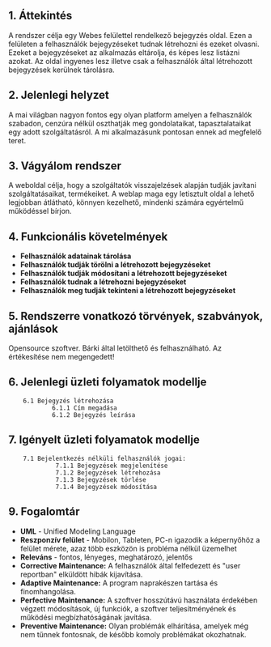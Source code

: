 ## 1. Áttekintés

A rendszer célja egy Webes felülettel rendelkező bejegyzés oldal. Ezen a felületen a felhasználók bejegyzéseket tudnak létrehozni és ezeket olvasni. 
Ezeket a bejegyzéseket az alkalmazás eltárolja, és képes lesz listázni azokat. 
Az oldal ingyenes lesz illetve csak a felhasználók által létrehozott bejegyzések kerülnek tárolásra.

## 2. Jelenlegi helyzet

A mai világban nagyon fontos egy olyan platform amelyen a felhasználók szabadon, cenzúra nélkül oszthatják meg gondolataikat, tapasztalataikat egy adott szolgáltatásról. A mi alkalmazásunk pontosan ennek ad megfelelő teret.

## 3. Vágyálom rendszer 

A weboldal célja, hogy a szolgáltatók visszajelzések alapján tudják javítani szolgáltatásaikat, termékeiket.
A weblap maga egy letisztult oldal a lehető legjobban átlátható, könnyen kezelhető, mindenki számára egyértelmű működéssel bírjon.


## 4. Funkcionális követelmények

  - **Felhasználók adatainak tárolása**
  - **Felhasználók tudják törölni a létrehozott bejegyzéseket**
  - **Felhasználók tudják módosítani a létrehozott bejegyzéseket**
  - **Felhasználók tudnak a létrehozni bejegyzéseket**
  - **Felhasználók meg tudják tekinteni a létrehozott bejegyzéseket**

## 5. Rendszerre vonatkozó törvények, szabványok, ajánlások

Opensource szoftver. Bárki által letölthető és felhasználható. Az értékesítése nem megengedett!  

## 6. Jelenlegi üzleti folyamatok modellje

        6.1 Bejegyzés létrehozása
                6.1.1 Cím megadása      
                6.1.2 Bejegyzés leírása

## 7. Igényelt üzleti folyamatok modellje

        7.1 Bejelentkezés nélküli felhasználók jogai:
                 7.1.1 Bejegyzések megjelenítése
                 7.1.2 Bejegyzések létrehozása        
                 7.1.3 Bejegyzések törlése
                 7.1.4 Bejegyzések módosítása


## 9. Fogalomtár

- **UML** - Unified Modeling Language
- **Reszponzív felület** - Mobilon, Tableten, PC-n igazodik a
képernyőhöz a felület mérete, azaz több eszközön is probléma nélkül
üzemelhet
- **Releváns** - fontos, lényeges, meghatározó, jelentős
- **Corrective Maintenance:** A felhasználók által felfedezett és "user reportban"
elküldött hibák kijavítása.
- **Adaptive Maintenance:** A program naprakészen tartása és finomhangolása.
- **Perfective Maintenance:** A szoftver hosszútávú használata érdekében végzett
módosítások, új funkciók, a szoftver teljesítményének és működési
megbízhatóságának javítása.
- **Preventive Maintenance:** Olyan problémák elhárítása, amelyek még nem
tűnnek fontosnak, de később komoly problémákat okozhatnak.
